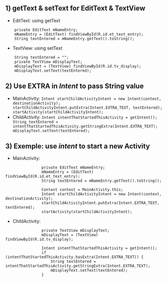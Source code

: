 
## 1) getText & setText for EditText & TextView
- EditText: using getText
```
    private EditText mNameEntry;
    mNameEntry = (EditText) findViewById(R.id.et_text_entry);
    String textEntered = mNameEntry.getText().toString();
```

- TextView: using setText
```
    String textEntered = "";
    private TextView mDisplayText;
    mDisplayText = (TextView) findViewById(R.id.tv_display);
    mDisplayText.setText(textEntered);
```

## 2) Use EXTRA in *Intent* to pass String value
- MainActivity:
                  ```
                  Intent startChildActivityIntent = new Intent(context, destinationActivity);
                  startChildActivityIntent.putExtra(Intent.EXTRA_TEXT, textEntered);
                  startActivity(startChildActivityIntent);
                  ```
- ChildActivity:
                  ```
                  Intent intentThatStartedThisActivity = getIntent();
                  String textEntered = intentThatStartedThisActivity.getStringExtra(Intent.EXTRA_TEXT);
                  mDisplayText.setText(textEntered);
                  ```
## 3) Exemple: use *intent* to start a new Activity
- MainActivity:
```
                private EditText mNameEntry;
                mNameEntry = (EditText) findViewById(R.id.et_text_entry);
                String textEntered = mNameEntry.getText().toString();
              
                Context context = MainActivity.this;
                Intent startChildActivityIntent = new Intent(context, destinationActivity);
                startChildActivityIntent.putExtra(Intent.EXTRA_TEXT, textEntered);
                startActivity(startChildActivityIntent);
```

- ChildActivity:
```
                private TextView mDisplayText;
                mDisplayText = (TextView) findViewById(R.id.tv_display);
                
                Intent intentThatStartedThisActivity = getIntent();
                if (intentThatStartedThisActivity.hasExtra(Intent.EXTRA_TEXT)) {
                    String textEntered = intentThatStartedThisActivity.getStringExtra(Intent.EXTRA_TEXT);
                    mDisplayText.setText(textEntered);
                }
```
